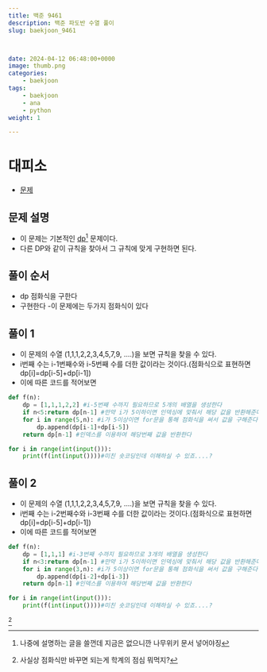 ```yaml
---
title: 백준 9461
description: 백준 파도반 수열 풀이
slug: baekjoon_9461



date: 2024-04-12 06:48:00+0000
image: thumb.png
categories:
    - baekjoon
tags:
    - baekjoon
    - ana
    - python
weight: 1

---
```

# 대피소
- [문제](https://www.acmicpc.net/problem/9461)

## 문제 설명
- 이 문제는 기본적인 [dp](https://namu.wiki/w/%EB%8F%99%EC%A0%81%20%EA%B3%84%ED%9A%8D%EB%B2%95)[^1] 문제이다. 
- 다른 DP와 같이 규칙을 찾아서 그 규칙에 맞게 구현하면 된다.


## 풀이 순서 
- dp 점화식을 구한다
- 구현한다
  -이 문제에는 두가지 점화식이 있다

## 풀이 1
- 이 문제의 수열 (1,1,1,2,2,3,4,5,7,9, ....)을 보면 규칙을 찾을 수 있다.
- i번째 수는 i-1번째수와 i-5번째 수를 더한 값이라는 것이다.(점화식으로 표현하면 dp[i]=dp[i-5]+dp[i-1])
- 이에 따른 코드를 적어보면

```python
def f(n):
    dp = [1,1,1,2,2] #i-5번째 수까지 필요하므로 5개의 배열을 생성한다
    if n<5:return dp[n-1] #만약 i가 5이하이면 인덱싱에 맞춰서 해당 값을 반환해준다
    for i in range(5,n): #i가 5이상이면 for문을 통해 점화식을 써서 값을 구해준다
        dp.append(dp[i-1]+dp[i-5])
    return dp[n-1] #인덱스를 이용하여 해당번째 값을 반환한다

for i in range(int(input())):
    print(f(int(input())))#미친 숏코딩인데 이해하실 수 있죠....?  
```

## 풀이 2
- 이 문제의 수열 (1,1,1,2,2,3,4,5,7,9, ....)을 보면 규칙을 찾을 수 있다.
- i번째 수는 i-2번째수와 i-3번째 수를 더한 값이라는 것이다.(점화식으로 표현하면 dp[i]=dp[i-5]+dp[i-1])
- 이에 따른 코드를 적어보면

```python
def f(n):
    dp = [1,1,1] #i-3번째 수까지 필요하므로 3개의 배열을 생성한다
    if n<3:return dp[n-1] #만약 i가 5이하이면 인덱싱에 맞춰서 해당 값을 반환해준다
    for i in range(3,n): #i가 5이상이면 for문을 통해 점화식을 써서 값을 구해준다
        dp.append(dp[i-2]+dp[i-3])
    return dp[n-1] #인덱스를 이용하여 해당번째 값을 반환한다

for i in range(int(input())):
    print(f(int(input())))#미친 숏코딩인데 이해하실 수 있죠....?  
```
[^2]


[^1]: 나중에 설명하는 글을 쓸껀데 지금은 없으니깐 나무위키 문서 넣어야징
[^2]: 사실상 점화식만 바꾸면 되는게 학계의 점심 뭐먹지?